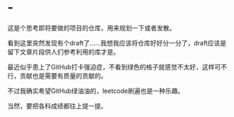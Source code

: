 # -

这是个思考即将要做的项目的仓库，用来规划一下或者发散。

看到这里突然发现有个draft了……我想我应该将仓库好好分一分了，draft应该是留下文章片段供人们参考利用的库才是。

最近似乎患上了GitHub打卡强迫症，不看到绿色的格子就感觉不太好，这样可不行，贡献也是需要有质量的贡献的。

不过我确实希望GitHub绿油油的，leetcode刷遍也是一种乐趣。

当然，要把各科成绩都往上提一提。
